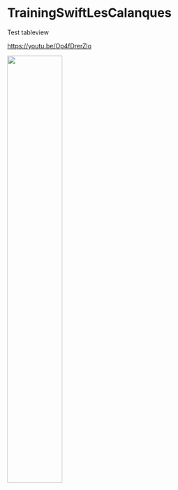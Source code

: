 # TrainingSwiftLesCalanques

Test tableview 

https://youtu.be/Op4fDrerZlo

<img src="https://img.youtube.com/vi/Op4fDrerZlo/maxresdefault.jpg" width="50%">
